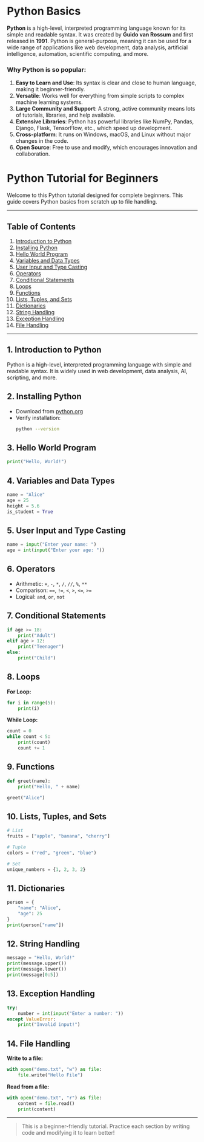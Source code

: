 # Python Basics

**Python** is a high-level, interpreted programming language known for its simple and readable syntax. It was created by **Guido van Rossum** and first released in **1991**. Python is general-purpose, meaning it can be used for a wide range of applications like web development, data analysis, artificial intelligence, automation, scientific computing, and more.

### Why Python is so popular:

1. **Easy to Learn and Use**: Its syntax is clear and close to human language, making it beginner-friendly.
2. **Versatile**: Works well for everything from simple scripts to complex machine learning systems.
3. **Large Community and Support**: A strong, active community means lots of tutorials, libraries, and help available.
4. **Extensive Libraries**: Python has powerful libraries like NumPy, Pandas, Django, Flask, TensorFlow, etc., which speed up development.
5. **Cross-platform**: It runs on Windows, macOS, and Linux without major changes in the code.
6. **Open Source**: Free to use and modify, which encourages innovation and collaboration.

# Python Tutorial for Beginners

Welcome to this Python tutorial designed for complete beginners. This guide covers Python basics from scratch up to file handling.

---

## Table of Contents
1. [Introduction to Python](#1-introduction-to-python)
2. [Installing Python](#2-installing-python)
3. [Hello World Program](#3-hello-world-program)
4. [Variables and Data Types](#4-variables-and-data-types)
5. [User Input and Type Casting](#5-user-input-and-type-casting)
6. [Operators](#6-operators)
7. [Conditional Statements](#7-conditional-statements)
8. [Loops](#8-loops)
9. [Functions](#9-functions)
10. [Lists, Tuples, and Sets](#10-lists-tuples-and-sets)
11. [Dictionaries](#11-dictionaries)
12. [String Handling](#12-string-handling)
13. [Exception Handling](#13-exception-handling)
14. [File Handling](#14-file-handling)

---

## 1. Introduction to Python
Python is a high-level, interpreted programming language with simple and readable syntax. It is widely used in web development, data analysis, AI, scripting, and more.

## 2. Installing Python
- Download from [python.org](https://www.python.org/)
- Verify installation:
  ```bash
  python --version
  ```

## 3. Hello World Program
```python
print("Hello, World!")
```

## 4. Variables and Data Types
```python
name = "Alice"
age = 25
height = 5.6
is_student = True
```

## 5. User Input and Type Casting
```python
name = input("Enter your name: ")
age = int(input("Enter your age: "))
```

## 6. Operators
- Arithmetic: `+`, `-`, `*`, `/`, `//`, `%`, `**`
- Comparison: `==`, `!=`, `<`, `>`, `<=`, `>=`
- Logical: `and`, `or`, `not`

## 7. Conditional Statements
```python
if age >= 18:
    print("Adult")
elif age > 12:
    print("Teenager")
else:
    print("Child")
```

## 8. Loops
**For Loop:**
```python
for i in range(5):
    print(i)
```

**While Loop:**
```python
count = 0
while count < 5:
    print(count)
    count += 1
```

## 9. Functions
```python
def greet(name):
    print("Hello, " + name)

greet("Alice")
```

## 10. Lists, Tuples, and Sets
```python
# List
fruits = ["apple", "banana", "cherry"]

# Tuple
colors = ("red", "green", "blue")

# Set
unique_numbers = {1, 2, 3, 2}
```

## 11. Dictionaries
```python
person = {
    "name": "Alice",
    "age": 25
}
print(person["name"])
```

## 12. String Handling
```python
message = "Hello, World!"
print(message.upper())
print(message.lower())
print(message[0:5])
```

## 13. Exception Handling
```python
try:
    number = int(input("Enter a number: "))
except ValueError:
    print("Invalid input!")
```

## 14. File Handling
**Write to a file:**
```python
with open("demo.txt", "w") as file:
    file.write("Hello File")
```

**Read from a file:**
```python
with open("demo.txt", "r") as file:
    content = file.read()
    print(content)
```

---

> This is a beginner-friendly tutorial. Practice each section by writing code and modifying it to learn better!
